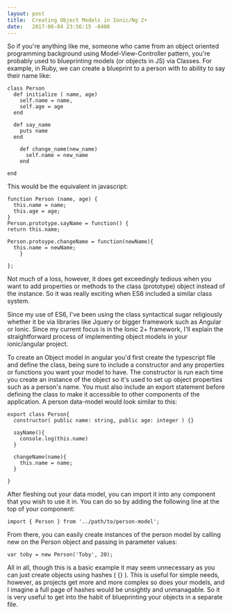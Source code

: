 ```yaml
---
layout: post
title:  Creating Object Models in Ionic/Ng 2+
date:   2017-06-04 23:56:15 -0400
---
```


So if you're anything like me, someone who came from an object oriented programming background using Model-View-Controller pattern, you're probably used to blueprinting models (or objects in JS) via Classes.  For example, in Ruby, we can create a blueprint to a person with to ability to say their name like: 

```
class Person
  def initialize ( name, age)
    self.name = name,
    self.age = age
  end

  def say_name
    puts name
  end
	
	def change_name(new_name)
	  self.name = new_name
	end
	
end
```


This would be the equivalent in javascript:

```
function Person (name, age) {
  this.name = name;
  this.age = age;
}
Person.prototype.sayName = function() {
return this.name;

Person.protoype.changeName = function(newName){
  this.name = newName;
	}
	
};
```


Not much of a loss,  however, it does get exceedingly tedious when you want to add properties or methods to the class (prototype) object instead of the instance. So it was really exciting when ES6 included a similar class system.

Since my use of ES6, I've been using the class syntactical sugar religiously whether it be via libraries like Jquery or bigger framework such as Angular or Ionic.  Since my current focus is in the Ionic 2+ framework, I'll explain the straightforward process of implementing object models in your ionic/angular project.

To create an Object model in angular you'd first create the typescript file and define the class, being sure to include a constructor and any properties or functions you want your model to have.  The constructor is run each time you create an instance of the object so it's used to set up object properties such as a person's name.  You must also include an export statement before defining the class to make it accessible to other components of the application. A person data-model would look similar to this:

```
export class Person{
  constructor( public name: string, public age: integer ) {}

  sayName(){
    console.log(this.name)
  }
	
  changeName(name){
    this.name = name;
  }

}
```


After fleshing out your data model, you can import it into any component that you wish to use it in. You can do so by adding the following line at the top of your component:

`import { Person } from '../path/to/person-model';`

From there, you can easily create instances of the person model by calling new on the Person object and passing in parameter values:

`var toby = new Person('Toby', 20);`

All in all, though this is a basic example it may seem unnecessary as you can just create objects using hashes ( {} ). This is useful for simple needs, however, as projects get more and more complex so does your models, and I imagine a full page of hashes would be unsightly and unmanagable. So it is very useful to get into the habit of blueprinting your objects in a separate file.

